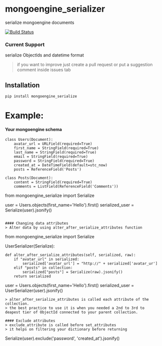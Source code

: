 # mongoengine_serializer
serialize mongoengine documents

[![Build Status](https://travis-ci.org/aiscenblue/mongoengine_serialize.svg?branch=master)](https://travis-ci.org/aiscenblue/mongoengine_serialize)

### Current Support
serialize ObjectIds and datetime format
> if you want to improve just create a pull 
> request or put a suggestion comment inside 
> issues tab

## Installation
```
pip install mongoengine_serialize
```

# Example:

#### Your mongoengine schema
```
class Users(Document):
    avatar_url = URLField(required=True)
    first_name = StringField(required=True)
    last_name = StringField(required=True)
    email = StringField(required=True)
    password = StringField(required=True)
    created_at = DateTimeField(default=utc_now)
    posts = ReferenceField('Posts')

class Posts(Document):
    content = StringField(required=True)
    comments = ListField(ReferenceField('Comments'))
```

from mongoengine_serialize import Serialize

user = Users.objects(first_name='Hello').first()
serialized_user = Serialize(user).jsonify()
```

#### Changing data attributes
> Alter data by using alter_after_serialize_attributes function

```
from mongoengine_serialize import Serialize


UserSerializer(Serialize):

    def alter_after_serialize_attributes(self, serialized, raw):
        if "avatar_url" in serialized:
            serialized['avatar_url'] = "http://" + serialized['avatar_ur']
        elif "posts" in collection:
            serialized["posts"] = Serialize(raw).jsonify()
        return serialized


user = Users.objects(first_name='Hello').first()
serialized_user = UserSerializer(user).jsonify()

```
> alter_after_serialize_attributes is called each attribute of the collection.
> the best practice to use it is when you needed a 2nd to 3rd to deapest tier of ObjectId connected to your parent collection.

#### Exclude attributes
> exclude_attribute is called before set_attributes
> it helps on filtering your dictionary before returning
```
Serialize(user).exclude('password', 'created_at').jsonify()
```
